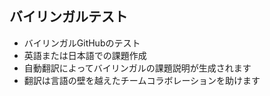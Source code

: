 ## バイリンガルテスト
- バイリンガルGitHubのテスト
- 英語または日本語での課題作成
- 自動翻訳によってバイリンガルの課題説明が生成されます
- 翻訳は言語の壁を越えたチームコラボレーションを助けます